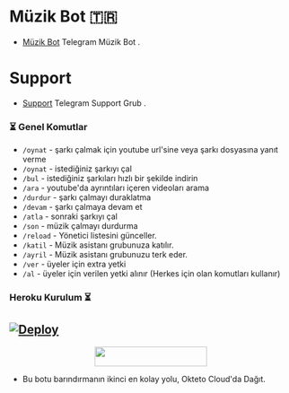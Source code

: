 
# Müzik Bot 🇹🇷
- [Müzik Bot](https://t.me/Myt_Music_Bot) Telegram Müzik Bot .

# Support 
- [Support](https://t.me/hirasettr) Telegram Support Grub .


### ⏳ Genel Komutlar
- `/oynat` - şarkı çalmak için youtube url'sine veya şarkı dosyasına yanıt verme
- `/oynat` - istediğiniz şarkıyı çal
- `/bul` - istediğiniz şarkıları hızlı bir şekilde indirin 
- `/ara` - youtube'da ayrıntıları içeren videoları arama 
- `/durdur` - şarkı çalmayı duraklatma 
- `/devam` - şarkı çalmaya devam et 
- `/atla` - sonraki şarkıyı çal 
- `/son` - müzik çalmayı durdurma
- `/reload` - Yönetici listesini günceller. 
- `/katil` - Müzik asistanı  grubunuza katılır. 
- `/ayril` - Müzik asistanı grubunuzu terk eder. 
- `/ver` - üyeler için extra yetki 
- `/al` - üyeler için verilen yetki alınır (Herkes için olan komutları kullanır) 


### Heroku Kurulum ⏳
[![Deploy](https://www.herokucdn.com/deploy/button.svg)](https://heroku.com/deploy?template=https://github.com/01-Meyitzade-01/Myt-mzk-bot)
-

<p align="center"><a href="https://cloud.okteto.com/deploy?repository=https://github.com/MehmetAtes21/Music"><img src="https://img.shields.io/badge/Deploy%20To%20Okteto-informational?style=for-the-badge&logo=Okteto" width="200" height="35.45"/></a></p>

- Bu botu barındırmanın ikinci en kolay yolu, Okteto Cloud'da Dağıt. 
